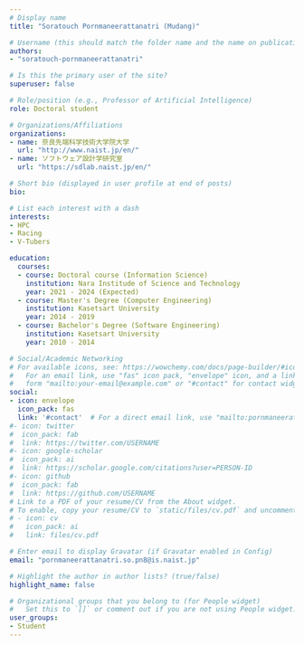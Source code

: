 ```yaml
---
# Display name
title: "Soratouch Pornmaneerattanatri (Mudang)"

# Username (this should match the folder name and the name on publications)
authors:
- "soratouch-pornmaneerattanatri"

# Is this the primary user of the site?
superuser: false

# Role/position (e.g., Professor of Artificial Intelligence)
role: Doctoral student

# Organizations/Affiliations
organizations:
- name: 奈良先端科学技術大学院大学
  url: "http://www.naist.jp/en/"
- name: ソフトウェア設計学研究室
  url: "https://sdlab.naist.jp/en/"

# Short bio (displayed in user profile at end of posts)
bio: 

# List each interest with a dash
interests:
- HPC
- Racing
- V-Tubers

education:
  courses:
  - course: Doctoral course (Information Science)
    institution: Nara Institude of Science and Technology
    year: 2021 - 2024 (Expected)
  - course: Master's Degree (Computer Engineering)
    institution: Kasetsart University
    year: 2014 - 2019
  - course: Bachelor's Degree (Software Engineering)
    institution: Kasetsart University
    year: 2010 - 2014

# Social/Academic Networking
# For available icons, see: https://wowchemy.com/docs/page-builder/#icons
#   For an email link, use "fas" icon pack, "envelope" icon, and a link in the
#   form "mailto:your-email@example.com" or "#contact" for contact widget.
social:
- icon: envelope
  icon_pack: fas
  link: '#contact'  # For a direct email link, use "mailto:pornmaneerattanatri.so.pn8@is.naist.jp".
#- icon: twitter
#  icon_pack: fab
#  link: https://twitter.com/USERNAME
#- icon: google-scholar
#  icon_pack: ai
#  link: https://scholar.google.com/citations?user=PERSON-ID
#- icon: github
#  icon_pack: fab
#  link: https://github.com/USERNAME
# Link to a PDF of your resume/CV from the About widget.
# To enable, copy your resume/CV to `static/files/cv.pdf` and uncomment the lines below.
# - icon: cv
#   icon_pack: ai
#   link: files/cv.pdf

# Enter email to display Gravatar (if Gravatar enabled in Config)
email: "pornmaneerattanatri.so.pn8@is.naist.jp"

# Highlight the author in author lists? (true/false)
highlight_name: false

# Organizational groups that you belong to (for People widget)
#   Set this to `[]` or comment out if you are not using People widget.
user_groups:
- Student
---
```

